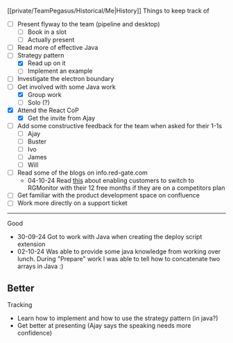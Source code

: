 [[private/TeamPegasus/Historical/Me|History]]
Things to keep track of
- [ ] Present flyway to the team (pipeline and desktop)
	- [ ] Book in a slot
	- [ ] Actually present
- [ ] Read more of effective Java
- [ ] Strategy pattern
	- [x] Read up on it
	- [ ] Implement an example
- [ ] Investigate the electron boundary
- [ ] Get involved with some Java work
	- [x] Group work
	- [ ] Solo (?)
- [x] Attend the React CoP
	- [x] Get the invite from Ajay
- [ ] Add some constructive feedback for the team when asked for their 1-1s
	- [ ] Ajay
	- [ ] Buster
	- [ ] Ivo
	- [ ] James
	- [ ] Will
- [ ] Read some of the blogs on info.red-gate.com
	- 04-10-24 Read [this](https://info.red-gate.com/rg/blog/2024/10/introducing-our-new-approach-to-redgate-monitor-competitor-displacement) about enabling customers to switch to RGMonitor with their 12 free months if they are on a competitors plan
- [ ] Get familiar with the product development space on confluence
- [ ] Work more directly on a support ticket
____
Good
- 30-09-24 Got to work with Java when creating the deploy script extension
- 02-10-24 Was able to provide some java knowledge from working over lunch. During "Prepare" work I was able to tell how to concatenate two arrays in Java :)

Better
- 

Tracking
- Learn how to implement and how to use the strategy pattern (in java?)
- Get better at presenting (Ajay says the speaking needs more confidence)